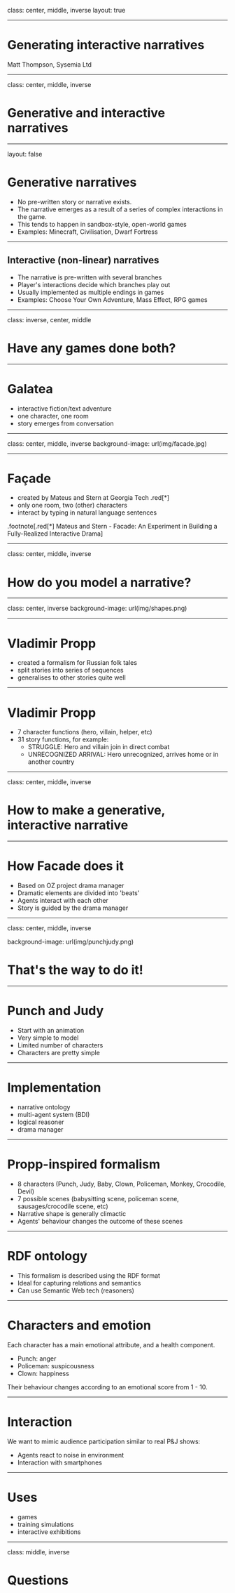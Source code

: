 class: center, middle, inverse
layout: true

---

# Generating interactive narratives
<!-- 
Slides: [cblop.github.io/hci-seminar-2014](https://cblop.github.io/hci-seminar-2014)
-->
Matt Thompson, Sysemia Ltd

<!-- punch and judy image -->
<!-- ![Default-aligned-image](img/punchJudy.png) -->

---
class: center, middle, inverse

# Generative and interactive narratives

---
layout: false
# Generative narratives

- No pre-written story or narrative exists.
- The narrative emerges as a result of a series of complex interactions in the game.
- This tends to happen in sandbox-style, open-world games
- Examples: Minecraft, Civilisation, Dwarf Fortress

---

## Interactive (non-linear) narratives

- The narrative is pre-written with several branches
- Player's interactions decide which branches play out
- Usually implemented as multiple endings in games
- Examples: Choose Your Own Adventure, Mass Effect, RPG games

---
class: inverse, center, middle
# Have any games done both?

---

# Galatea

- interactive fiction/text adventure
- one character, one room
- story emerges from conversation

---
class: center, middle, inverse
background-image: url(img/facade.jpg)

---
# Façade

- created by Mateus and Stern at Georgia Tech .red[*]
- only one room, two (other) characters
- interact by typing in natural language sentences


.footnote[.red[*] Mateus and Stern - Facade: An Experiment in Building a Fully-Realized Interactive Drama]

---

class: center, middle, inverse

# How do you model a narrative?

---
class: center, inverse
background-image: url(img/shapes.png)

---

# Vladimir Propp

- created a formalism for Russian folk tales
- split stories into series of sequences
- generalises to other stories quite well

---
# Vladimir Propp

- 7 character functions (hero, villain, helper, etc)
- 31 story functions, for example:
	- STRUGGLE: Hero and villain join in direct combat
	- UNRECOGNIZED ARRIVAL: Hero unrecognized, arrives home or in another country


---
class: center, middle, inverse

# How to make a generative, interactive narrative

---


# How Facade does it

- Based on OZ project drama manager
- Dramatic elements are divided into 'beats'
- Agents interact with each other
- Story is guided by the drama manager

---
class: center, middle, inverse

background-image: url(img/punchjudy.png)
# That's the way to do it!

---

# Punch and Judy

- Start with an animation
- Very simple to model
- Limited number of characters
- Characters are pretty simple

---
# Implementation

- narrative ontology
- multi-agent system (BDI)
- logical reasoner
- drama manager

---
# Propp-inspired formalism

- 8 characters (Punch, Judy, Baby, Clown, Policeman, Monkey, Crocodile, Devil)
- 7 possible scenes (babysitting scene, policeman scene, sausages/crocodile scene, etc)
- Narrative shape is generally climactic
- Agents' behaviour changes the outcome of these scenes

---
# RDF ontology

- This formalism is described using the RDF format
- Ideal for capturing relations and semantics
- Can use Semantic Web tech (reasoners)

---
# Characters and emotion

Each character has a main emotional attribute, and a health component.

- Punch: anger
- Policeman: suspicousness
- Clown: happiness

Their behaviour changes according to an emotional score from 1 - 10.


---
# Interaction

We want to mimic audience participation similar to real P&J shows:

- Agents react to noise in environment
- Interaction with smartphones

---
# Uses

- games
- training simulations
- interactive exhibitions


---
class: middle, inverse

# Questions

